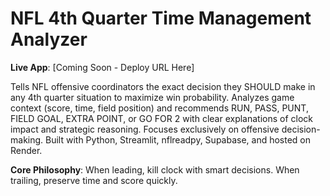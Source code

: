 # NFL 4th Quarter Time Management Analyzer

**Live App**: [Coming Soon - Deploy URL Here]

Tells NFL offensive coordinators the exact decision they SHOULD make in any 4th quarter situation to maximize win probability. Analyzes game context (score, time, field position) and recommends RUN, PASS, PUNT, FIELD GOAL, EXTRA POINT, or GO FOR 2 with clear explanations of clock impact and strategic reasoning. Focuses exclusively on offensive decision-making. Built with Python, Streamlit, nflreadpy, Supabase, and hosted on Render.


**Core Philosophy**: When leading, kill clock with smart decisions. When trailing, preserve time and score quickly.



